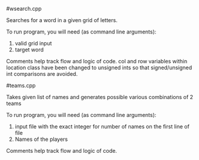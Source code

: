 #wsearch.cpp

Searches for a word in a given grid of letters.

To run program, you will need (as command line arguments): 
1. valid grid input
2. target word

Comments help track flow and logic of code. col and row variables within location class have been changed to unsigned ints so that signed/unsigned int comparisons are avoided.

#teams.cpp

Takes given list of names and generates possible various combinations of 2 teams

To run program, you will need (as command line arguments):
1. input file with the exact integer for number of names on the first line of file
2. Names of the players

Comments help track flow and logic of code. 
